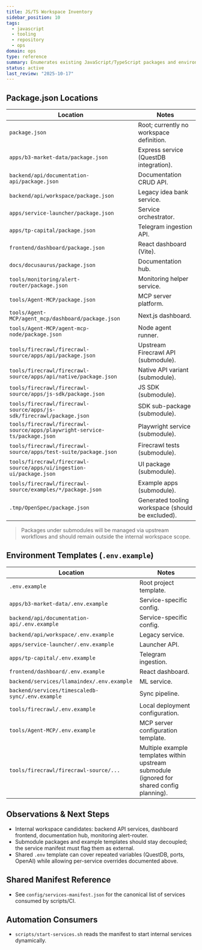 ```yaml
---
title: JS/TS Workspace Inventory
sidebar_position: 10
tags:
  - javascript
  - tooling
  - repository
  - ops
domain: ops
type: reference
summary: Enumerates existing JavaScript/TypeScript packages and environment templates to support workspace migration planning
status: active
last_review: "2025-10-17"
---
```


## Package.json Locations

| Location | Notes |
| --- | --- |
| `package.json` | Root; currently no workspace definition. |
| `apps/b3-market-data/package.json` | Express service (QuestDB integration). |
| `backend/api/documentation-api/package.json` | Documentation CRUD API. |
| `backend/api/workspace/package.json` | Legacy idea bank service. |
| `apps/service-launcher/package.json` | Service orchestrator. |
| `apps/tp-capital/package.json` | Telegram ingestion API. |
| `frontend/dashboard/package.json` | React dashboard (Vite). |
| `docs/docusaurus/package.json` | Documentation hub. |
| `tools/monitoring/alert-router/package.json` | Monitoring helper service. |
| `tools/Agent-MCP/package.json` | MCP server platform. |
| `tools/Agent-MCP/agent_mcp/dashboard/package.json` | Next.js dashboard. |
| `tools/Agent-MCP/agent-mcp-node/package.json` | Node agent runner. |
| `tools/firecrawl/firecrawl-source/apps/api/package.json` | Upstream Firecrawl API (submodule). |
| `tools/firecrawl/firecrawl-source/apps/api/native/package.json` | Native API variant (submodule). |
| `tools/firecrawl/firecrawl-source/apps/js-sdk/package.json` | JS SDK (submodule). |
| `tools/firecrawl/firecrawl-source/apps/js-sdk/firecrawl/package.json` | SDK sub-package (submodule). |
| `tools/firecrawl/firecrawl-source/apps/playwright-service-ts/package.json` | Playwright service (submodule). |
| `tools/firecrawl/firecrawl-source/apps/test-suite/package.json` | Firecrawl tests (submodule). |
| `tools/firecrawl/firecrawl-source/apps/ui/ingestion-ui/package.json` | UI package (submodule). |
| `tools/firecrawl/firecrawl-source/examples/*/package.json` | Example apps (submodule). |
| `.tmp/OpenSpec/package.json` | Generated tooling workspace (should be excluded). |

> Packages under submodules will be managed via upstream workflows and should remain outside the internal workspace scope.

## Environment Templates (`.env.example`)

| Location | Notes |
| --- | --- |
| `.env.example` | Root project template. |
| `apps/b3-market-data/.env.example` | Service-specific config. |
| `backend/api/documentation-api/.env.example` | Service-specific config. |
| `backend/api/workspace/.env.example` | Legacy service. |
| `apps/service-launcher/.env.example` | Launcher API. |
| `apps/tp-capital/.env.example` | Telegram ingestion. |
| `frontend/dashboard/.env.example` | React dashboard. |
| `backend/services/llamaindex/.env.example` | ML service. |
| `backend/services/timescaledb-sync/.env.example` | Sync pipeline. |
| `tools/firecrawl/.env.example` | Local deployment configuration. |
| `tools/Agent-MCP/.env.example` | MCP server configuration template. |
| `tools/firecrawl/firecrawl-source/...` | Multiple example templates within upstream submodule (ignored for shared config planning). |

## Observations & Next Steps

- Internal workspace candidates: backend API services, dashboard frontend, documentation hub, monitoring alert-router.
- Submodule packages and example templates should stay decoupled; the service manifest must flag them as external.
- Shared `.env` template can cover repeated variables (QuestDB, ports, OpenAI) while allowing per-service overrides documented above.

## Shared Manifest Reference

- See `config/services-manifest.json` for the canonical list of services consumed by scripts/CI.

## Automation Consumers

- `scripts/start-services.sh` reads the manifest to start internal services dynamically.
